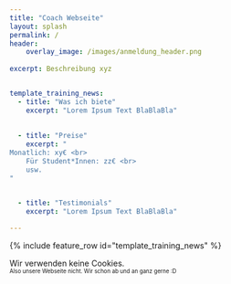 ```yaml
---
title: "Coach Webseite"
layout: splash
permalink: /
header:
    overlay_image: /images/anmeldung_header.png
  
excerpt: Beschreibung xyz


template_training_news:
  - title: "Was ich biete"
    excerpt: "Lorem Ipsum Text BlaBlaBla"
    
    
  - title: "Preise"
    excerpt: "
Monatlich: xy€ <br>
    Für Student*Innen: zz€ <br>
    usw.
"


  - title: "Testimonials"
    excerpt: "Lorem Ipsum Text BlaBlaBla"
  
---
```


{% include feature_row id="template_training_news" %}


Wir verwenden keine Cookies.<br> 
<sub><sub> Also unsere Webseite nicht. Wir schon ab und an ganz gerne :D </sub></sub>

